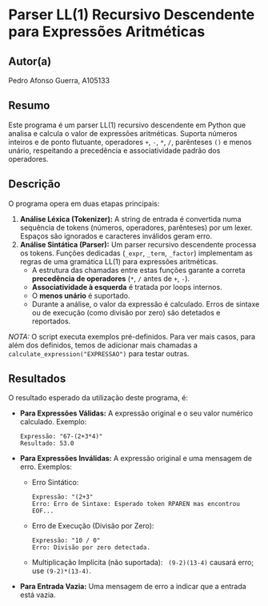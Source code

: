 # Parser LL(1) Recursivo Descendente para Expressões Aritméticas

## Autor(a)

Pedro Afonso Guerra, A105133

## Resumo

Este programa é um parser LL(1) recursivo descendente em Python que analisa e calcula o valor de expressões aritméticas. Suporta números inteiros e de ponto flutuante, operadores `+`, `-`, `*`, `/`, parênteses `()` e menos unário, respeitando a precedência e associatividade padrão dos operadores.

## Descrição

O programa opera em duas etapas principais:

1.  **Análise Léxica (Tokenizer):** A string de entrada é convertida numa sequência de tokens (números, operadores, parênteses) por um lexer. Espaços são ignorados e caracteres inválidos geram erro.
2.  **Análise Sintática (Parser):** Um parser recursivo descendente processa os tokens. Funções dedicadas (`_expr`, `_term`, `_factor`) implementam as regras de uma gramática LL(1) para expressões aritméticas.
    *   A estrutura das chamadas entre estas funções garante a correta **precedência de operadores** (`*`, `/` antes de `+`, `-`).
    *   **Associatividade à esquerda** é tratada por loops internos.
    *   O **menos unário** é suportado.
    *   Durante a análise, o valor da expressão é calculado. Erros de sintaxe ou de execução (como divisão por zero) são detetados e reportados.

*NOTA:* O script executa exemplos pré-definidos. Para ver mais casos, para além dos definidos, temos de adicionar mais chamadas a `calculate_expression("EXPRESSAO")` para testar outras.

## Resultados

O resultado esperado da utilização deste programa, é:

*   **Para Expressões Válidas:**
    A expressão original e o seu valor numérico calculado.
    Exemplo:
    ```
    Expressão: "67-(2+3*4)"
    Resultado: 53.0
    ```

*   **Para Expressões Inválidas:**
    A expressão original e uma mensagem de erro.
    Exemplos:
    *   Erro Sintático:
        ```
        Expressão: "(2+3"
        Erro: Erro de Sintaxe: Esperado token RPAREN mas encontrou EOF...
        ```
    *   Erro de Execução (Divisão por Zero):
        ```
        Expressão: "10 / 0"
        Erro: Divisão por zero detectada.
        ```
    *   Multiplicação Implícita (não suportada):
        ` (9-2)(13-4)` causará erro; use `(9-2)*(13-4)`.

*   **Para Entrada Vazia:**
    Uma mensagem de erro a indicar que a entrada está vazia.